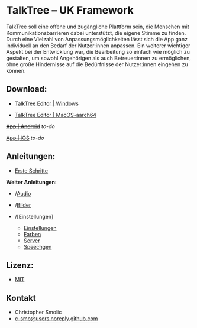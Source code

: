 # TalkTree – UK Framework

TalkTree soll eine offene und zugängliche Plattform sein, die Menschen mit Kommunikationsbarrieren dabei unterstützt, die eigene Stimme zu finden. Durch eine Vielzahl von Anpassungsmöglichkeiten lässt sich die App ganz individuell an den Bedarf der Nutzer:innen anpassen. Ein weiterer wichtiger Aspekt bei der Entwicklung war, die Bearbeitung so einfach wie möglich zu gestalten, um sowohl Angehörigen als auch Betreuer:innen zu ermöglichen, ohne große Hindernisse auf die Bedürfnisse der Nutzer:innen eingehen zu können.

## Download:

- [TalkTree Editor | Windows](https://github.com/c-smo/TalkTree-Edit/releases/download/v0.1.0/TalkTree.Editor_v0.1.0_x64-setup.exe)

- [TalkTree Editor | MacOS-aarch64](https://github.com/c-smo/TalkTree-Edit/releases/download/v0.1.0/TalkTree.Editor_v0.1.0_aarch64.dmg)

~~[App | Android](URL)~~ _to-do_

~~[App | iOS](URL)~~ _to-do_

## Anleitungen:

- [Erste Schritte](https://github.com/c-smo/TalkTree-Edit/blob/main/Anleitungen/Erste_Schritte.md)

**Weiter Anleitungen:**

- /[Audio](https://github.com/c-smo/TalkTree-Edit/blob/main/Anleitungen/Audio/Audio.md)
- /[Bilder](https://github.com/c-smo/TalkTree-Edit/blob/main/Anleitungen/Bilder/Bilder.md)
- /[Einstellungen]

  - [Einstellungen](https://github.com/c-smo/TalkTree-Edit/blob/main/Anleitungen/Einstellungen/Einstellungen.md)
  - [Farben](https://github.com/c-smo/TalkTree-Edit/blob/main/Anleitungen/Einstellungen/Farben.md)
  - [Server](https://github.com/c-smo/TalkTree-Edit/blob/main/Anleitungen/Einstellungen/Server.md)
  - [Speechgen](https://github.com/c-smo/TalkTree-Edit/blob/main/Anleitungen/Einstellungen/Speechgen.md)

## Lizenz:

- [MIT](https://github.com/c-smo/TalkTree/blob/main/LICENSE.md)

## Kontakt

- Christopher Smolic
- c-smo@users.noreply.github.com
